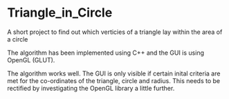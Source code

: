 Triangle_in_Circle
==================

A short project to find out which verticies of a triangle lay within the area of a circle

The algorithm has been implemented using C++ and the GUI is using OpenGL (GLUT).

The algorithm works well. The GUI is only visible if certain inital criteria are met for the co-ordinates of the triangle, circle and radius.
This needs to be rectified by investigating the OpenGL library a little further.

